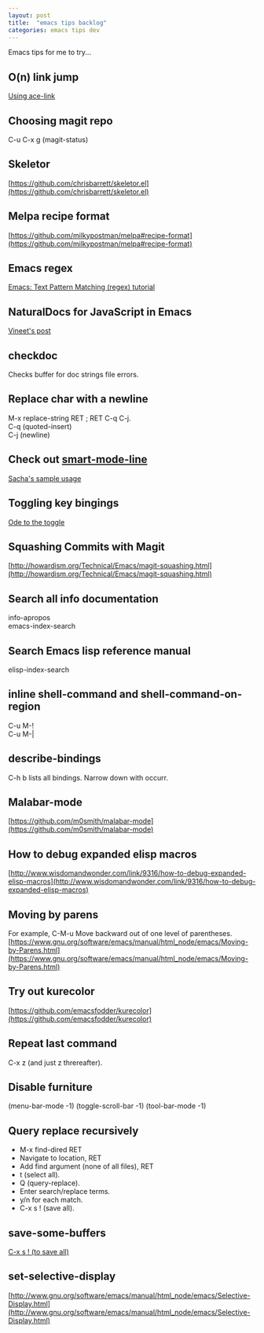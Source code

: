```yaml
---
layout: post
title:  "emacs tips backlog"
categories: emacs tips dev
---
```


Emacs tips for me to try...

## O(n) link jump
[Using ace-link](http://melpa.org/?utm_source=dlvr.it&utm_medium=twitter#/ace-link)

## Choosing magit repo
C-u C-x g (magit-status)

## Skeletor
[https://github.com/chrisbarrett/skeletor.el](https://github.com/chrisbarrett/skeletor.el)

## Melpa recipe format
[https://github.com/milkypostman/melpa#recipe-format](https://github.com/milkypostman/melpa#recipe-format)

## Emacs regex
[Emacs: Text Pattern Matching (regex) tutorial](http://ergoemacs.org/emacs/emacs_regex.html)

## NaturalDocs for JavaScript in Emacs
[Vineet's post](http://naiquevin.github.io/naturaldocs-for-javascript-in-emacs.html)

## checkdoc
Checks buffer for doc strings file errors.

## Replace char with a newline
M-x replace-string RET ; RET C-q C-j.  
C-q (quoted-insert)  
C-j (newline)  

## Check out [smart-mode-line](https://github.com/Bruce-Connor/smart-mode-line)
[Sacha's sample usage](http://pages.sachachua.com/.emacs.d/Sacha.html)

## Toggling key bingings
[Ode to the toggle](http://oremacs.com/2014/12/25/ode-to-toggle/)

## Squashing Commits with Magit
[http://howardism.org/Technical/Emacs/magit-squashing.html](http://howardism.org/Technical/Emacs/magit-squashing.html)

## Search all info documentation
info-apropos  
emacs-index-search  

## Search Emacs lisp reference manual
elisp-index-search

## inline shell-command and shell-command-on-region
C-u M-!  
C-u M-|  

## describe-bindings
C-h b lists all bindings. Narrow down with occurr.

## Malabar-mode
[https://github.com/m0smith/malabar-mode](https://github.com/m0smith/malabar-mode)

## How to debug expanded elisp macros
[http://www.wisdomandwonder.com/link/9316/how-to-debug-expanded-elisp-macros](http://www.wisdomandwonder.com/link/9316/how-to-debug-expanded-elisp-macros)

## Moving by parens
For example, C-M-u Move backward out of one level of parentheses.
[https://www.gnu.org/software/emacs/manual/html_node/emacs/Moving-by-Parens.html](https://www.gnu.org/software/emacs/manual/html_node/emacs/Moving-by-Parens.html)

## Try out kurecolor
[https://github.com/emacsfodder/kurecolor](https://github.com/emacsfodder/kurecolor)

## Repeat last command
C-x z (and just z threreafter).

## Disable furniture
(menu-bar-mode -1)
(toggle-scroll-bar -1)
(tool-bar-mode -1)

## Query replace recursively  

* M-x find-dired RET
* Navigate to location, RET
* Add find argument (none of all files), RET
* t (select all).
* Q (query-replace).
* Enter search/replace terms.
* y/n for each match.
* C-x s ! (save all).  
  

## save-some-buffers
[C-x s ! (to save all)](http://www.gnu.org/software/emacs/manual/html_node/emacs/Save-Commands.html)

## set-selective-display
[http://www.gnu.org/software/emacs/manual/html_node/emacs/Selective-Display.html](http://www.gnu.org/software/emacs/manual/html_node/emacs/Selective-Display.html)
